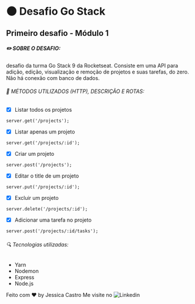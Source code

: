 # :new_moon: Desafio Go Stack 
## Primeiro desafio - Módulo 1 

##### :pencil2: SOBRE O DESAFIO:

desafio da turma Go Stack 9 da Rocketseat. Consiste em uma API para adição, edição, visualização e remoção de projetos e suas tarefas, do zero. Não há conexão com banco de dados. 

###### :pushpin: MÉTODOS UTILIZADOS (HTTP), DESCRIÇÃO E ROTAS:
- [x] Listar todos os projetos
```
server.get('/projects');
```

- [x] Listar apenas um projeto
```
server.get('/projects/:id');
```

- [x] Criar um projeto
```
server.post('/projects');
```

- [x] Editar o title de um projeto
```
server.put('/projects/:id');
```

- [x] Excluir um projeto
```
server.delete('/projects/:id');
```

- [x] Adicionar uma tarefa no projeto
```
server.post('/projects/:id/tasks');
```

###### :mag: Tecnologias utilizadas: 

- Yarn
- Nodemon
- Express
- Node.js

Feito com :hearts: by Jessica Castro 
Me visite no ![Linkedin](https://www.linkedin.com/in/jessica-castro-7a12b67a/) 
